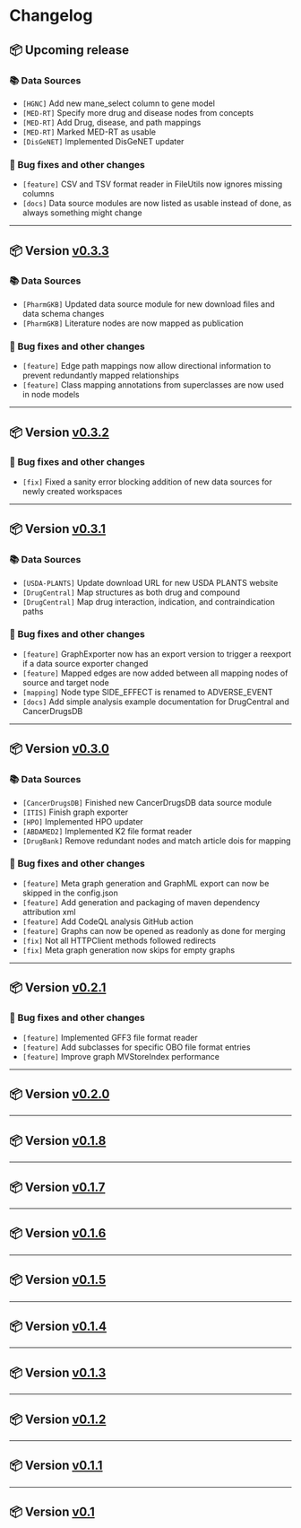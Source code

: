 # Changelog

## 📦 Upcoming release

### 📚 Data Sources

 * ```[HGNC]``` Add new mane_select column to gene model
 * ```[MED-RT]``` Specify more drug and disease nodes from concepts
 * ```[MED-RT]``` Add Drug, disease, and path mappings
 * ```[MED-RT]``` Marked MED-RT as usable
 * ```[DisGeNET]``` Implemented DisGeNET updater

### 🔧 Bug fixes and other changes

 * ```[feature]``` CSV and TSV format reader in FileUtils now ignores missing columns
 * ```[docs]``` Data source modules are now listed as usable instead of done, as always something might change

---

## 📦 Version [v0.3.3](https://github.com/BioDWH2/BioDWH2/releases/tag/v0.3.3)

### 📚 Data Sources

 * ```[PharmGKB]``` Updated data source module for new download files and data schema changes
 * ```[PharmGKB]``` Literature nodes are now mapped as publication

### 🔧 Bug fixes and other changes

 * ```[feature]``` Edge path mappings now allow directional information to prevent redundantly mapped relationships
 * ```[feature]``` Class mapping annotations from superclasses are now used in node models

---

## 📦 Version [v0.3.2](https://github.com/BioDWH2/BioDWH2/releases/tag/v0.3.2)

### 🔧 Bug fixes and other changes

 * ```[fix]``` Fixed a sanity error blocking addition of new data sources for newly created workspaces

---

## 📦 Version [v0.3.1](https://github.com/BioDWH2/BioDWH2/releases/tag/v0.3.1)

### 📚 Data Sources

 * ```[USDA-PLANTS]``` Update download URL for new USDA PLANTS website
 * ```[DrugCentral]``` Map structures as both drug and compound
 * ```[DrugCentral]``` Map drug interaction, indication, and contraindication paths

### 🔧 Bug fixes and other changes

 * ```[feature]``` GraphExporter now has an export version to trigger a reexport if a data source exporter changed
 * ```[feature]``` Mapped edges are now added between all mapping nodes of source and target node
 * ```[mapping]``` Node type SIDE_EFFECT is renamed to ADVERSE_EVENT
 * ```[docs]``` Add simple analysis example documentation for DrugCentral and CancerDrugsDB

---

## 📦 Version [v0.3.0](https://github.com/BioDWH2/BioDWH2/releases/tag/v0.3.0)

### 📚 Data Sources

 * ```[CancerDrugsDB]``` Finished new CancerDrugsDB data source module
 * ```[ITIS]``` Finish graph exporter
 * ```[HPO]``` Implemented HPO updater
 * ```[ABDAMED2]``` Implemented K2 file format reader
 * ```[DrugBank]``` Remove redundant nodes and match article dois for mapping

### 🔧 Bug fixes and other changes

 * ```[feature]``` Meta graph generation and GraphML export can now be skipped in the config.json
 * ```[feature]``` Add generation and packaging of maven dependency attribution xml
 * ```[feature]``` Add CodeQL analysis GitHub action
 * ```[feature]``` Graphs can now be opened as readonly as done for merging
 * ```[fix]``` Not all HTTPClient methods followed redirects
 * ```[fix]``` Meta graph generation now skips for empty graphs

---

## 📦 Version [v0.2.1](https://github.com/BioDWH2/BioDWH2/releases/tag/v0.2.1)

### 🔧 Bug fixes and other changes

 * ```[feature]``` Implemented GFF3 file format reader
 * ```[feature]``` Add subclasses for specific OBO file format entries
 * ```[feature]``` Improve graph MVStoreIndex performance

---

## 📦 Version [v0.2.0](https://github.com/BioDWH2/BioDWH2/releases/tag/v0.2.0)

---

## 📦 Version [v0.1.8](https://github.com/BioDWH2/BioDWH2/releases/tag/v0.1.8)

---

## 📦 Version [v0.1.7](https://github.com/BioDWH2/BioDWH2/releases/tag/v0.1.7)

---

## 📦 Version [v0.1.6](https://github.com/BioDWH2/BioDWH2/releases/tag/v0.1.6)

---

## 📦 Version [v0.1.5](https://github.com/BioDWH2/BioDWH2/releases/tag/v0.1.5)

---

## 📦 Version [v0.1.4](https://github.com/BioDWH2/BioDWH2/releases/tag/v0.1.4)

---

## 📦 Version [v0.1.3](https://github.com/BioDWH2/BioDWH2/releases/tag/v0.1.3)

---

## 📦 Version [v0.1.2](https://github.com/BioDWH2/BioDWH2/releases/tag/v0.1.2)

---

## 📦 Version [v0.1.1](https://github.com/BioDWH2/BioDWH2/releases/tag/v0.1.1)

---

## 📦 Version [v0.1](https://github.com/BioDWH2/BioDWH2/releases/tag/v0.1)
 